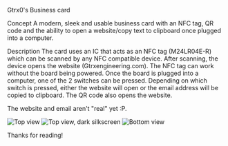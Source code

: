 Gtrx0's Business card

Concept
A modern, sleek and usable business card with an NFC tag, QR code and the ability to open a website/copy text to clipboard once plugged into a computer.

Description
The card uses an IC that acts as an NFC tag (M24LR04E-R) which can be scanned by any NFC compatible device. After scanning, the device opens the website (Gtrxengineering.com). The NFC tag can work without the board being powered. Once the board is plugged into a computer, one of the 2 switches can be pressed. Depending on which switch is pressed, either the website will open or the email address will be copied to clipboard. The QR code also opens the website.

The website and email aren't "real" yet :P.

![Top view](https://i.imgur.com/H2FpPWa.png)
![Top view, dark silkscreen](https://i.imgur.com/QYmn6qk.png)
![Bottom view](https://i.imgur.com/z2UK6Db.png)

Thanks for reading!
